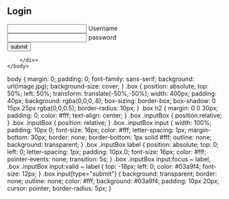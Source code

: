 <!DOCTYPE html>
<html>
    <head>
        <meta charset="utf-8">
        <title>Input Form UI Design</title>
        <link rel="stylesheet" href="G.css">
    </head>
    <body>
        <div class="box">
            <h2>Login</h2>
            <form>
                <div class="inputBox">
                    <input type="text" name="" required="">
                    <label>Username</label>
                </div>
                <div class="inputBox">
                    <input type="password" name="" required="">
                    <label>password</label>
                </div>
                <input type="submit" name="" value="submit">

        </div>
    </body>
</html>


body
{
    margin: 0;
    padding: 0;
    font-family: sans-serif;
    background: url(image.jpg);
    background-size: cover;
}
.box
{
    position: absolute;
    top: 50%;
    left: 50%;
    transform: translate(-50%,-50%);
    width: 400px;
    padding: 40px;
    background: rgba(0,0,0,.8);
    box-sizing: border-box;
    box-shadow: 0 15px 25px rgba(0,0,0.5);
    border-radius: 10px;
}
.box h2
{
    margin: 0 0 30px;
    padding: 0;
    color: #fff;
    text-align: center;
}
.box .inputBox
{
    position:relative;
}
.box .inputBox
{
    position: relative;
}
.box .inputBox input
{
    width: 100%;
    padding: 10px 0;
    font-size: 16px;
    color: #fff;
    letter-spacing: 1px;
    margin-bottom: 30px;
    border: none;
    border-bottom: 1px solid #fff;
    outline: none;
    background: transparent;
}
.box .inputBox label
{
    position: absolute;
    top: 0;
    left: 0;
    letter-spacing: 1px;
    padding: 10px.0;
    font-size: 16px;
    color: #fff;
    pointer-events: none;
    transition: 5s;
}
.box .inputBox input:focus ~ label,
.box .inputBox input:valid ~ label
{
    top: -18px;
    left: 0;
    color: #03a9f4;
    font-size: 12px;
}
.box input[type="submit"]
{
    background: transparent;
    border: none;
    outline: none;
    color: #fff;
    background: #03a9f4;
    padding: 10px 20px;
    cursor: pointer;
    border-radius: 5px;
}
